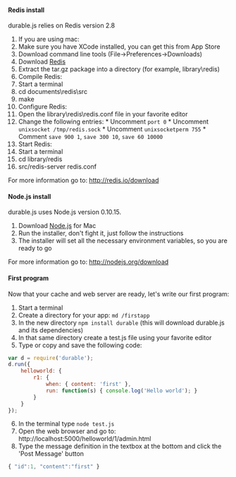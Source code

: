 #### Redis install
durable.js relies on Redis version 2.8  
  
1. If you are using mac:
  1. Make sure you have XCode installed, you can get this from App Store
  2. Download command line tools (File->Preferences->Downloads)
2. Download [Redis](http://download.redis.io/releases/redis-2.8.4.tar.gz)   
3. Extract the tar.gz package into a directory (for example, library\redis)  
4. Compile Redis:
  1. Start a terminal
  2. cd documents\redis\src
  3. make
5. Configure Redis:
  1. Open the library\redis\redis.conf file in your favorite editor
  2. Change the following entries:
    * Uncomment `port 0`
    * Uncomment `unixsocket /tmp/redis.sock`
    * Uncomment `unixsocketperm 755`
    * Comment `save 900 1`, `save 300 10`, `save 60 10000`
6. Start Redis: 
  1. Start a terminal
  2. cd library/redis
  3. src/redis-server redis.conf
  
For more information go to: http://redis.io/download

#### Node.js install
durable.js uses Node.js version  0.10.15.   

1. Download [Node.js](http://nodejs.org/dist/v0.10.15/node-v0.10.15.pkg) for Mac  
2. Run the installer, don't fight it, just follow the instructions  
3. The installer will set all the necessary environment variables, so you are ready to go  

For more information go to: http://nodejs.org/download  
#### First program
Now that your cache and web server are ready, let's write our first program:  

1. Start a terminal  
2. Create a directory for your app: `md /firstapp`  
3. In the new directory `npm install durable` (this will download durable.js and its dependencies)  
4. In that same directory create a test.js file using your favorite editor  
5. Type or copy and save the following code:
```javascript
var d = require('durable');
d.run({
    helloworld: {
        r1: {
            when: { content: 'first' },
            run: function(s) { console.log('Hello world'); }
        }
    }
});   
```
6. In the terminal type `node test.js`  
7. Open the web browser and go to: http://localhost:5000/helloworld/1/admin.html   
8. Type the message definition in the textbox at the bottom and click the 'Post Message' button  
```javascript
{ "id":1, "content":"first" }  
```
